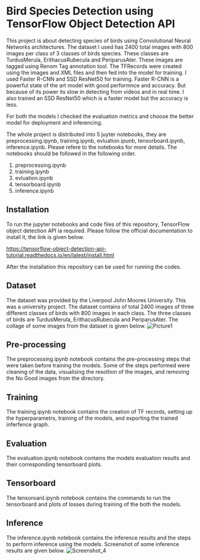 # Bird Species Detection using TensorFlow Object Detection API
This project is about detecting species of birds using Convolutional Neural Networks architectures. The dataset I used has 2400 total images with 800 images per class of 3 classes of birds species. These classes are TurdusMerula, ErithacusRubecula and PeriparusAter. These images are tagged using Renom Tag annotation tool. The TFRecords were created using the images and XML files and then fed into the model for training. I used Faster R-CNN and SSD ResNet50 for training. Faster R-CNN is a powerful state of the art model with good performnce and accuracy. But because of its power its slow in detecting from videos and in real time. I also trained an SSD ResNet50 which is a faster model but the accuracy is less. 

For both the models I checked the evaluation metrics and choose the better model for deployment and inferencing.

The whole project is distributed into 5 juyter notebooks, they are preprocessing.ipynb, training.ipynb, evluation.ipunb, tensorboard.ipynb, inference.ipynb. Please refere to the notebooks for more details. The notebooks should be followed in the following order.
1. preprocessing.ipynb
2. training.ipynb
3. evluation.ipynb
4. tensorboard.ipynb
5. inference.ipynb

## Installation
To run the jupyter notebooks and code files of this repository, TensorFlow object detection API ia required. Please follow the official documentation to install it, the link is given below. 

https://tensorflow-object-detection-api-tutorial.readthedocs.io/en/latest/install.html

After the installation this repository can be used for running the codes.

## Dataset
The dataset was provided by the Liverpool John Moores University. This was a university project. The dataset contains of total 2400 images of three different classes of birds with 800 images in each class. The three classes of birds are TurdusMerula, ErithacusRubecula and PeriparusAter. The collage of some images from the dataset is given below.
![Picture1](https://user-images.githubusercontent.com/30217266/194096203-94c174bd-151c-4203-9f57-a0b3baadfce1.jpg)

## Pre-processing
The preprocessing.ipynb notebook contains the pre-processing steps that were taken before training the models. Some of the steps performed were cleaning of the data, visualising the resoltion of the images, and removing the No Good images from the directory.

## Training
The training.ipynb notebook contains the creation of TF records, setting up the hyperparametrs, training of the models, and exporting the trained inferfence graph. 

## Evaluation
The evaluation.ipynb notebook contains the models evaluation results and their corresponding tensorboard plots. 

## Tensorboard
The tensoroard.ipynb notebook contains the commands to run the tensorboard and plots of losses during training of the both the models. 

## Inference
The inference.ipynb notebook contains the inference results and the steps to perform inference using the models. Screenshot of some inference results are given below.
![Screenshot_4](https://user-images.githubusercontent.com/30217266/194104228-27c132d4-f33a-4980-b389-75ff718b0aa0.png)

